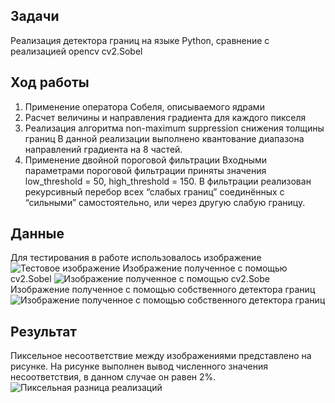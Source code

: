 ## Задачи
Реализация детектора границ на языке Python, сравнение с реализацией opencv cv2.Sobel

## Ход работы
1. Применение оператора Собеля, описываемого ядрами 
2. Расчет величины и направления градиента для каждого пикселя 
3.  Реализация алгоритма non-maximum suppression снижения толщины границ В данной реализации выполнено квантование диапазона направлений градиента на 8 частей. 
4.  Применение двойной пороговой фильтрации Входными параметрами пороговой фильтрации приняты значения low_threshold = 50, high_threshold = 150. В фильтрации реализован рекурсивный перебор всех “слабых границ” соединённых с “сильными” самостоятельно, или через другую слабую границу.
## Данные
Для тестирования в работе использовалось изображение 
![Тестовое изображение](bw,jpg "Тестовое изображение")
Изображение полученное с помощью cv2.Sobel
![Изображение полученное с помощью cv2.Sobe](OpenCV_Canny_Edges,jpg "Изображение полученное с помощью cv2.Sobel")
Изображение полученное с помощью собственного детектора границ
![Изображение полученное с помощью собственного детектора границ](new_edges,jpg "Изображение полученное с помощью собственного детектора границ")
## Результат

Пиксельное несоответствие между изображениями представлено на рисунке. На рисунке выполнен вывод численного значения несоответствия, в данном случае он равен 2%.
![Пиксельная разница реализаций](difference_between_images,jpg "Пиксельная разница реализаций")


